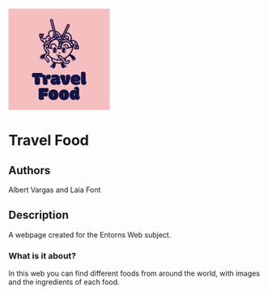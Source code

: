 ### <img src="/public/images/logo.png">
# Travel Food 
## Authors
Albert Vargas and Laia Font
## Description
A webpage created for the Entorns Web subject.
### What is it about?
In this web you can find different foods from around the world, with images and the ingredients of each food.
